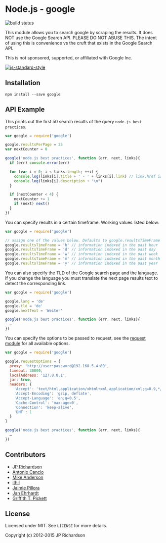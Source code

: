 Node.js - google
=====================

[![build status](https://secure.travis-ci.org/jprichardson/node-google.png)](http://travis-ci.org/jprichardson/node-google)

This module allows you to search google by scraping the results. It does NOT use the Google Search API. PLEASE DO NOT ABUSE THIS. The intent of using this is convenience vs the cruft that exists in the Google Search API.

This is not sponsored, supported, or affiliated with Google Inc.

[![js-standard-style](https://raw.githubusercontent.com/feross/standard/master/badge.png)](https://github.com/feross/standard)


Installation
------------

    npm install --save google



API Example
-------

This prints out the first 50 search results of the query `node.js best practices`.

```js
var google = require('google')

google.resultsPerPage = 25
var nextCounter = 0

google('node.js best practices', function (err, next, links){
  if (err) console.error(err)

  for (var i = 0; i < links.length; ++i) {
    console.log(links[i].title + ' - ' + links[i].link) // link.href is an alias for link.link
    console.log(links[i].description + "\n")
  }

  if (nextCounter < 4) {
    nextCounter += 1
    if (next) next()
  }
})
```

You can specify results in a certain timeframe. Working values listed below:

```js
var google = require('google')

// assign one of the values below. Defaults to google.resultsTimeFrame = 'y' for past year results
google.resultsTimeFrame = 'h' // information indexed in the past hour
google.resultsTimeFrame = 'd' // information indexed in the past day
google.resultsTimeFrame = 'w' // information indexed in the past week
google.resultsTimeFrame = 'm' // information indexed in the past month
google.resultsTimeFrame = 'y' // information indexed in the past year
```

You can also specify the TLD of the Google search page and the language.
If you change the language you must translate the next page results text to detect the corresponding link.

```js
var google = require('google')

google.lang = 'de'
google.tld = 'de'
google.nextText = 'Weiter'

google('node.js best practices', function (err, next, links){
  …
})
```

You can specify the options to be passed to request, see the [request module](https://github.com/request/request) for all available options.

```js
var google = require('google')

google.requestOptions = {
  proxy: 'http://user:password@192.168.5.4:80',
  timeout: 30000,
  localAddress: '127.0.0.1',
  jar: true,
  headers: {
    'Accept': 'text/html,application/xhtml+xml,application/xml;q=0.9,*/*;q=0.8',
    'Accept-Encoding': 'gzip, deflate',
    'Accept-Language': 'en;q=0.5',
    'Cache-Control': 'max-age=0',
    'Connection': 'keep-alive',
    'DNT': 1
  }
}

google('node.js best practices', function (err, next, links){
  …
})
```


Contributors
------------

* [JP Richardson](https://github.com/jprichardson)
* [Antonio Cancio](https://github.com/cancio)
* [Mike Anderson](https://github.com/cambridgemike)
* [ithil](https://github.com/ithil)
* [Jaimie Pillora](https://github.com/jpillora)
* [Jan Ehrhardt](https://github.com/jehrhardt)
* [Griffith T. Pickett](https://github.com/tpickett)


License
-------

Licensed under MIT. See `LICENSE` for more details.

Copyright (c) 2012-2015 JP Richardson

